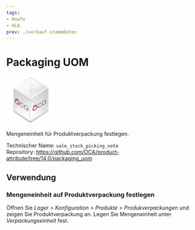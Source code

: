 ```yaml
---
tags:
- HowTo
- OCA
prev: ./verkauf-stammdaten
---
```

# Packaging UOM

![icon_oca_app](assets/icon_oca_app.png)

Mengeneinheit für Produktverpackung festlegen.

Technischer Name: `sale_stock_picking_note`\
Repository: <https://github.com/OCA/product-attribute/tree/14.0/packaging_uom>

## Verwendung

### Mengeneinheit auf Produktverpackung festlegen

Öffnen Sie *Lager > Konfiguration > Produkte > Produkverpackungen* und zeigen Sie Produktverpackung an. Legen Sie Mengeneinheit unter *Verpackungseinheit* fest.
